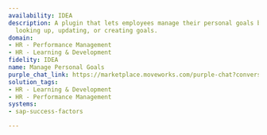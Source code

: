 ```yaml
---
availability: IDEA
description: A plugin that lets employees manage their personal goals by instantly
  looking up, updating, or creating goals.
domain:
- HR - Performance Management
- HR - Learning & Development
fidelity: IDEA
name: Manage Personal Goals
purple_chat_link: https://marketplace.moveworks.com/purple-chat?conversation=%7B%22messages%22%3A%5B%7B%22role%22%3A%22user%22%2C%22parts%22%3A%5B%7B%22richText%22%3A%22Show+me+my+goals%22%7D%5D%7D%2C%7B%22role%22%3A%22assistant%22%2C%22parts%22%3A%5B%7B%22richText%22%3A%22What+timeframe+are+you+interested+in%3F+For+example%2C+%5C%22current+quarter%2C%5C%22+%5C%22last+year%2C%5C%22+or+%5C%22FY23%5C%22.%22%7D%5D%7D%2C%7B%22role%22%3A%22user%22%2C%22parts%22%3A%5B%7B%22richText%22%3A%22last+year%22%7D%5D%7D%2C%7B%22role%22%3A%22assistant%22%2C%22parts%22%3A%5B%7B%22reasoningSteps%22%3A%5B%7B%22status%22%3A%22success%22%2C%22richText%22%3A%22Interpreting+%27last+year%27+as+%3Cb+xmlns%3D%5C%22http%3A%2F%2Fwww.w3.org%2F1999%2Fxhtml%5C%22%3EJanuary+1%2C+2023+-+December+31%2C+2023%3C%2Fb%3E.%22%7D%2C%7B%22status%22%3A%22success%22%2C%22richText%22%3A%22Searching+%3Cb+xmlns%3D%5C%22http%3A%2F%2Fwww.w3.org%2F1999%2Fxhtml%5C%22%3ESAP+SuccessFactors%3C%2Fb%3E+for+your+personal+goals+between+%3Cb+xmlns%3D%5C%22http%3A%2F%2Fwww.w3.org%2F1999%2Fxhtml%5C%22%3EJanuary+1%2C+2023+-+December+31%2C+2023%3C%2Fb%3E...%22%7D%5D%7D%2C%7B%22richText%22%3A%22%3Cp+xmlns%3D%5C%22http%3A%2F%2Fwww.w3.org%2F1999%2Fxhtml%5C%22%3EHere+are+your+personal+goals+for+%3Cb%3E2023%3C%2Fb%3E%3A%3C%2Fp%3E%3Col+xmlns%3D%5C%22http%3A%2F%2Fwww.w3.org%2F1999%2Fxhtml%5C%22%3E%3Cli%3E%3Cb%3ELearn+Advanced+Excel+Functions%3C%2Fb%3E+%28Completed%3A+2023-09-20%29%3C%2Fli%3E%3Cli%3E%3Cb%3ELead+Cross-Functional+Project%3C%2Fb%3E+%28Completed%3A+2023-11-05%29%3C%2Fli%3E%3Cli%3E%3Cb%3EDevelop+Q4+Marketing+Strategy%3C%2Fb%3E+%28Due%3A+2023-12-31%2C+Status%3A+In+Progress%29%3C%2Fli%3E%3C%2Fol%3E%3Cp+xmlns%3D%5C%22http%3A%2F%2Fwww.w3.org%2F1999%2Fxhtml%5C%22%3EWould+you+like+to+see+more+details+for+any+of+these+goals%3F%3C%2Fp%3E%22%7D%5D%7D%2C%7B%22role%22%3A%22user%22%2C%22parts%22%3A%5B%7B%22richText%22%3A%22Details+for+Learn+Advanced+Excel+Functions%22%7D%5D%7D%2C%7B%22role%22%3A%22assistant%22%2C%22parts%22%3A%5B%7B%22richText%22%3A%22%3Cp+xmlns%3D%5C%22http%3A%2F%2Fwww.w3.org%2F1999%2Fxhtml%5C%22%3EHere+are+the+full+details+for+%3Cb%3ELearn+Advanced+Excel+Functions%3C%2Fb%3E%3A%3C%2Fp%3E%3Cul+xmlns%3D%5C%22http%3A%2F%2Fwww.w3.org%2F1999%2Fxhtml%5C%22%3E%3Cli%3E%3Cb%3ETitle%3A%3C%2Fb%3E+Learn+Advanced+Excel+Functions%3C%2Fli%3E%3Cli%3E%3Cb%3ECategory%3A%3C%2Fb%3E+Skill+Development%3C%2Fli%3E%3Cli%3E%3Cb%3EDescription%3A%3C%2Fb%3E+Master+advanced+Excel+features+like+pivot+tables%2C+VLOOKUP%2C+and+macros+for+improved+data+analysis.%3C%2Fli%3E%3Cli%3E%3Cb%3EDue+Date%3A%3C%2Fb%3E+2023-09-20%3C%2Fli%3E%3Cli%3E%3Cb%3EStatus%3A%3C%2Fb%3E+Completed%3C%2Fli%3E%3Cli%3E%3Cb%3EProgress%3A%3C%2Fb%3E+100%25%3C%2Fli%3E%3Cli%3E%3Cb%3EKey+Results%3A%3C%2Fb%3E%3Cul%3E%3Cli%3EComplete+online+course+on+advanced+Excel.%3C%2Fli%3E%3Cli%3EApply+new+skills+to+automate+2+monthly+reports.%3C%2Fli%3E%3C%2Ful%3E%3C%2Fli%3E%3C%2Ful%3E%22%7D%2C%7B%22citations%22%3A%5B%7B%22connectorName%22%3A%22sap-successfactors%22%2C%22citationTitle%22%3A%22Learn+Advanced+Excel+Functions%22%7D%5D%7D%5D%7D%2C%7B%22role%22%3A%22user%22%2C%22parts%22%3A%5B%7B%22richText%22%3A%22Show+me+my+completed+goals+for+last+year%22%7D%5D%7D%2C%7B%22role%22%3A%22assistant%22%2C%22parts%22%3A%5B%7B%22reasoningSteps%22%3A%5B%7B%22status%22%3A%22success%22%2C%22richText%22%3A%22Interpreting+%27last+year%27+as+%3Cb+xmlns%3D%5C%22http%3A%2F%2Fwww.w3.org%2F1999%2Fxhtml%5C%22%3EJanuary+1%2C+2023+-+December+31%2C+2023%3C%2Fb%3E.%22%7D%2C%7B%22status%22%3A%22success%22%2C%22richText%22%3A%22Searching+%3Cb+xmlns%3D%5C%22http%3A%2F%2Fwww.w3.org%2F1999%2Fxhtml%5C%22%3ESAP+SuccessFactors%3C%2Fb%3E+for+your+%3Cb+xmlns%3D%5C%22http%3A%2F%2Fwww.w3.org%2F1999%2Fxhtml%5C%22%3Ecompleted%3C%2Fb%3E+personal+goals+between+%3Cb+xmlns%3D%5C%22http%3A%2F%2Fwww.w3.org%2F1999%2Fxhtml%5C%22%3EJanuary+1%2C+2023+-+December+31%2C+2023%3C%2Fb%3E...%22%7D%5D%7D%2C%7B%22richText%22%3A%22%3Cp+xmlns%3D%5C%22http%3A%2F%2Fwww.w3.org%2F1999%2Fxhtml%5C%22%3EHere+are+your+%3Cb%3Ecompleted%3C%2Fb%3E+personal+goals+for+%3Cb%3E2023%3C%2Fb%3E%3A%3C%2Fp%3E%3Col+xmlns%3D%5C%22http%3A%2F%2Fwww.w3.org%2F1999%2Fxhtml%5C%22%3E%3Cli%3E%3Cb%3ELearn+Advanced+Excel+Functions%3C%2Fb%3E+%28Completed%3A+2023-09-20%29%3C%2Fli%3E%3Cli%3E%3Cb%3ELead+Cross-Functional+Project%3C%2Fb%3E+%28Completed%3A+2023-11-05%29%3C%2Fli%3E%3C%2Fol%3E%22%7D%2C%7B%22citations%22%3A%5B%7B%22connectorName%22%3A%22sap-successfactors%22%2C%22citationTitle%22%3A%22Learn+Advanced+Excel+Functions%22%7D%2C%7B%22connectorName%22%3A%22sap-successfactors%22%2C%22citationTitle%22%3A%22Lead+Cross-Functional+Project%22%7D%5D%7D%5D%7D%2C%7B%22role%22%3A%22user%22%2C%22parts%22%3A%5B%7B%22richText%22%3A%22Update+my+goal+%27Develop+Q4+Marketing+Strategy%27+to+be+due+on+January+15%2C+2024%22%7D%5D%7D%2C%7B%22role%22%3A%22assistant%22%2C%22parts%22%3A%5B%7B%22reasoningSteps%22%3A%5B%7B%22status%22%3A%22success%22%2C%22richText%22%3A%22Identified+goal%3A+%27Develop+Q4+Marketing+Strategy%27.%22%7D%2C%7B%22status%22%3A%22success%22%2C%22richText%22%3A%22Parsed+new+due+date%3A+%3Cb+xmlns%3D%5C%22http%3A%2F%2Fwww.w3.org%2F1999%2Fxhtml%5C%22%3EJanuary+15%2C+2024%3C%2Fb%3E.%22%7D%5D%7D%2C%7B%22richText%22%3A%22%3Cp+xmlns%3D%5C%22http%3A%2F%2Fwww.w3.org%2F1999%2Fxhtml%5C%22%3EOkay%2C+I+can+update+your+goal+%3Cb%3EDevelop+Q4+Marketing+Strategy%3C%2Fb%3E+in+%3Cb%3ESAP+SuccessFactors%3C%2Fb%3E.%3C%2Fp%3E%3Cp+xmlns%3D%5C%22http%3A%2F%2Fwww.w3.org%2F1999%2Fxhtml%5C%22%3EThe+current+due+date+is%3A+2023-12-31%3C%2Fp%3E%3Cp+xmlns%3D%5C%22http%3A%2F%2Fwww.w3.org%2F1999%2Fxhtml%5C%22%3EThe+new+due+date+will+be%3A+%3Cb%3E2024-01-15%3C%2Fb%3E%3C%2Fp%3E%3Cp+xmlns%3D%5C%22http%3A%2F%2Fwww.w3.org%2F1999%2Fxhtml%5C%22%3EDoes+this+look+correct%3F%3C%2Fp%3E%22%7D%5D%7D%2C%7B%22role%22%3A%22user%22%2C%22parts%22%3A%5B%7B%22richText%22%3A%22Yes%2C+that%27s+right.%22%7D%5D%7D%2C%7B%22role%22%3A%22assistant%22%2C%22parts%22%3A%5B%7B%22reasoningSteps%22%3A%5B%7B%22status%22%3A%22success%22%2C%22richText%22%3A%22Updating+goal+%27Develop+Q4+Marketing+Strategy%27+in+%3Cb+xmlns%3D%5C%22http%3A%2F%2Fwww.w3.org%2F1999%2Fxhtml%5C%22%3ESAP+SuccessFactors%3C%2Fb%3E+with+new+due+date+%3Cb+xmlns%3D%5C%22http%3A%2F%2Fwww.w3.org%2F1999%2Fxhtml%5C%22%3E2024-01-15%3C%2Fb%3E...%22%7D%5D%7D%2C%7B%22richText%22%3A%22Great%2C+I%27ve+updated+the+due+date+for+your+goal+%3Cb+xmlns%3D%5C%22http%3A%2F%2Fwww.w3.org%2F1999%2Fxhtml%5C%22%3EDevelop+Q4+Marketing+Strategy%3C%2Fb%3E.%22%7D%2C%7B%22citations%22%3A%5B%7B%22connectorName%22%3A%22sap-successfactors%22%2C%22citationTitle%22%3A%22Develop+Q4+Marketing+Strategy%22%7D%5D%7D%5D%7D%2C%7B%22role%22%3A%22user%22%2C%22parts%22%3A%5B%7B%22richText%22%3A%22Add+a+goal%3A+Master+Python+for+Data+Analysis%22%7D%5D%7D%2C%7B%22role%22%3A%22assistant%22%2C%22parts%22%3A%5B%7B%22richText%22%3A%22Okay%2C+I+can+add+a+goal+%3Cb+xmlns%3D%5C%22http%3A%2F%2Fwww.w3.org%2F1999%2Fxhtml%5C%22%3EMaster+Python+for+Data+Analysis%3C%2Fb%3E.+What+is+the+due+date+and+category+for+this+goal%3F%22%7D%5D%7D%2C%7B%22role%22%3A%22user%22%2C%22parts%22%3A%5B%7B%22richText%22%3A%22Due+by+end+of+Q3+2024%2C+and+it%27s+for+Skill+Development%22%7D%5D%7D%2C%7B%22role%22%3A%22assistant%22%2C%22parts%22%3A%5B%7B%22reasoningSteps%22%3A%5B%7B%22status%22%3A%22success%22%2C%22richText%22%3A%22Interpreting+%27end+of+Q3+2024%27+as+%3Cb+xmlns%3D%5C%22http%3A%2F%2Fwww.w3.org%2F1999%2Fxhtml%5C%22%3ESeptember+30%2C+2024%3C%2Fb%3E.%22%7D%2C%7B%22status%22%3A%22success%22%2C%22richText%22%3A%22Parsed+category%3A+%27Skill+Development%27.%22%7D%5D%7D%2C%7B%22richText%22%3A%22%3Cp+xmlns%3D%5C%22http%3A%2F%2Fwww.w3.org%2F1999%2Fxhtml%5C%22%3EGot+it.+I+will+create+the+goal%3A+%3C%2Fp%3E%3Cul+xmlns%3D%5C%22http%3A%2F%2Fwww.w3.org%2F1999%2Fxhtml%5C%22%3E%3Cli%3E%3Cb%3ETitle%3A%3C%2Fb%3E+Master+Python+for+Data+Analysis%3C%2Fli%3E%3Cli%3E%3Cb%3EDue+Date%3A%3C%2Fb%3E+2024-09-30%3C%2Fli%3E%3Cli%3E%3Cb%3ECategory%3A%3C%2Fb%3E+Skill+Development%3C%2Fli%3E%3C%2Ful%3E%22%7D%5D%7D%5D%7D
solution_tags:
- HR - Learning & Development
- HR - Performance Management
systems:
- sap-success-factors

---
```

